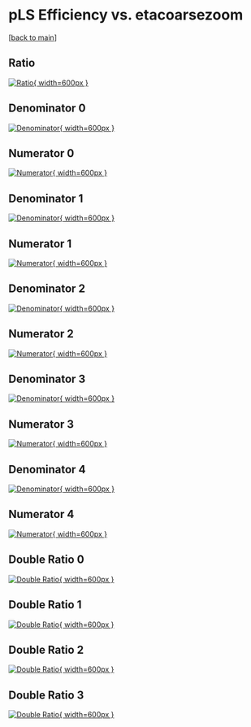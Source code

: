 # pLS Efficiency vs. etacoarsezoom

[[back to main](./)]



## Ratio

[![Ratio](../mtv/var/pLS_base_321_-1_eff_etacoarsezoom.png){ width=600px }](../mtv/var/pLS_base_321_-1_eff_etacoarsezoom.pdf)

## Denominator 0

[![Denominator](../mtv/den/pLS_base_321_-1_eff_etacoarsezoom_den0.png){ width=600px }](../mtv/den/pLS_base_321_-1_eff_etacoarsezoom_den0.pdf)

## Numerator 0

[![Numerator](../mtv/num/pLS_base_321_-1_eff_etacoarsezoom_num0.png){ width=600px }](../mtv/num/pLS_base_321_-1_eff_etacoarsezoom_num0.pdf)

## Denominator 1

[![Denominator](../mtv/den/pLS_base_321_-1_eff_etacoarsezoom_den1.png){ width=600px }](../mtv/den/pLS_base_321_-1_eff_etacoarsezoom_den1.pdf)

## Numerator 1

[![Numerator](../mtv/num/pLS_base_321_-1_eff_etacoarsezoom_num1.png){ width=600px }](../mtv/num/pLS_base_321_-1_eff_etacoarsezoom_num1.pdf)

## Denominator 2

[![Denominator](../mtv/den/pLS_base_321_-1_eff_etacoarsezoom_den2.png){ width=600px }](../mtv/den/pLS_base_321_-1_eff_etacoarsezoom_den2.pdf)

## Numerator 2

[![Numerator](../mtv/num/pLS_base_321_-1_eff_etacoarsezoom_num2.png){ width=600px }](../mtv/num/pLS_base_321_-1_eff_etacoarsezoom_num2.pdf)

## Denominator 3

[![Denominator](../mtv/den/pLS_base_321_-1_eff_etacoarsezoom_den3.png){ width=600px }](../mtv/den/pLS_base_321_-1_eff_etacoarsezoom_den3.pdf)

## Numerator 3

[![Numerator](../mtv/num/pLS_base_321_-1_eff_etacoarsezoom_num3.png){ width=600px }](../mtv/num/pLS_base_321_-1_eff_etacoarsezoom_num3.pdf)

## Denominator 4

[![Denominator](../mtv/den/pLS_base_321_-1_eff_etacoarsezoom_den4.png){ width=600px }](../mtv/den/pLS_base_321_-1_eff_etacoarsezoom_den4.pdf)

## Numerator 4

[![Numerator](../mtv/num/pLS_base_321_-1_eff_etacoarsezoom_num4.png){ width=600px }](../mtv/num/pLS_base_321_-1_eff_etacoarsezoom_num4.pdf)

## Double Ratio 0

[![Double Ratio](../mtv/ratio/pLS_base_321_-1_eff_etacoarsezoom_ratio0.png){ width=600px }](../mtv/ratio/pLS_base_321_-1_eff_etacoarsezoom_ratio0.pdf)

## Double Ratio 1

[![Double Ratio](../mtv/ratio/pLS_base_321_-1_eff_etacoarsezoom_ratio1.png){ width=600px }](../mtv/ratio/pLS_base_321_-1_eff_etacoarsezoom_ratio1.pdf)

## Double Ratio 2

[![Double Ratio](../mtv/ratio/pLS_base_321_-1_eff_etacoarsezoom_ratio2.png){ width=600px }](../mtv/ratio/pLS_base_321_-1_eff_etacoarsezoom_ratio2.pdf)

## Double Ratio 3

[![Double Ratio](../mtv/ratio/pLS_base_321_-1_eff_etacoarsezoom_ratio3.png){ width=600px }](../mtv/ratio/pLS_base_321_-1_eff_etacoarsezoom_ratio3.pdf)

